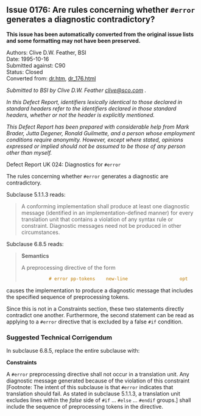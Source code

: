 ## Issue 0176: Are rules concerning whether `#error` generates a diagnostic contradictory?

**This issue has been automatically converted from the original issue lists and some formatting may not have been preserved.**

Authors: Clive D.W. Feather, BSI  
Date: 1995-10-16  
Submitted against: C90  
Status: Closed  
Converted from: [dr.htm](https://www.open-std.org/jtc1/sc22/wg14/www/docs/dr.htm), [dr_176.html](https://www.open-std.org/jtc1/sc22/wg14/www/docs/dr_176.html)

*Submitted to BSI by Clive D.W. Feather clive@sco.com .*

*In this Defect Report, identifiers lexically identical to those declared in
standard headers refer to the identifiers declared in those standard headers,
whether or not the header is explicitly mentioned.*

*This Defect Report has been prepared with considerable help from Mark Brader,
Jutta Degener, Ronald Guilmette, and a person whose employment conditions
require anonymity. However, except where stated, opinions expressed or implied
should not be assumed to be those of any person other than myself.*

Defect Report UK 024: Diagnostics for `#error`

The rules concerning whether `#error` generates a diagnostic are contradictory.

Subclause 5.1.1.3 reads:

> A conforming implementation shall produce at least one diagnostic message
> (identified in an implementation-defined manner) for every translation unit that
> contains a violation of any syntax rule or constraint. Diagnostic messages need
> not be produced in other circumstances.

Subclause 6.8.5 reads:

> **Semantics**
>
> A preprocessing directive of the form
>
> ```c
>           # error pp-tokens    new-line                   opt
> ```

causes the implementation to produce a diagnostic message that includes the
specified sequence of preprocessing tokens.

Since this is not in a Constraints section, these two statements directly
contradict one another. Furthermore, the second statement can be read as
applying to a `#error` directive that is excluded by a false `#if` condition.

### Suggested Technical Corrigendum

In subclause 6.8.5, replace the entire subclause with:

**Constraints**

A `#error` preprocessing directive shall not occur in a translation unit. Any
diagnostic message generated because of the violation of this constraint
\[Footnote: The intent of this subclause is that `#error` indicates that
translation should fail. As stated in subclause 5.1.1.3, a translation unit
excludes lines within the *false* side of `#if` ... `#else` ... `#endif`
groups.] shall include the sequence of preprocessing tokens in the directive.
